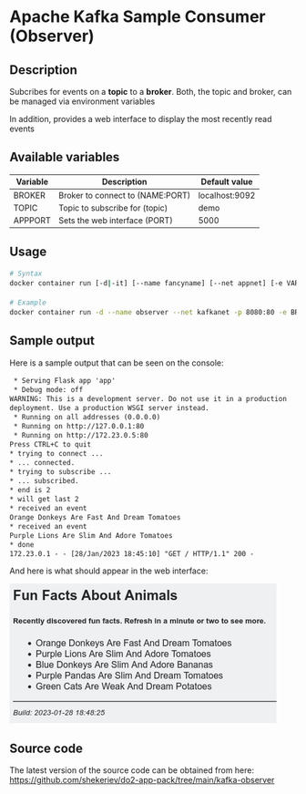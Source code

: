 # Apache Kafka Sample Consumer (Observer)

## Description

Subcribes for events on a **topic** to a **broker**. Both, the topic and broker, can be managed via environment variables

In addition, provides a web interface to display the most recently read events

## Available variables

| Variable  | Description                                 | Default value  |
| --------- | ------------------------------------------- | -------------- |
| BROKER    | Broker to connect to (NAME:PORT)            | localhost:9092 |
| TOPIC     | Topic  to subscribe for (topic)             | demo           |
| APPPORT   | Sets the web interface (PORT)               | 5000           |

## Usage

```bash
# Syntax
docker container run [-d|-it] [--name fancyname] [--net appnet] [-e VAR1=VALUE1 -e ...] shekeriev/kafka-observer 

# Example
docker container run -d --name observer --net kafkanet -p 8080:80 -e BROKER=kafka:9092 -e TOPIC=animal-facts -e APPPORT=80 shekeriev/kafka-observer
```

## Sample output

Here is a sample output that can be seen on the console:

```text
 * Serving Flask app 'app'
 * Debug mode: off
WARNING: This is a development server. Do not use it in a production deployment. Use a production WSGI server instead.
 * Running on all addresses (0.0.0.0)
 * Running on http://127.0.0.1:80
 * Running on http://172.23.0.5:80
Press CTRL+C to quit
* trying to connect ...
* ... connected.
* trying to subscribe ...
* ... subscribed.
* end is 2
* will get last 2
* received an event
Orange Donkeys Are Fast And Dream Tomatoes
* received an event
Purple Lions Are Slim And Adore Tomatoes
* done
172.23.0.1 - - [28/Jan/2023 18:45:10] "GET / HTTP/1.1" 200 -
```

And here is what should appear in the web interface:

![preview of the working application](observer.png)

## Source code

The latest version of the source code can be obtained from here: <https://github.com/shekeriev/do2-app-pack/tree/main/kafka-observer>
